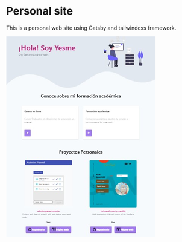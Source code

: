 # Personal site

This is a personal web site using Gatsby and tailwindcss framework.

![miSitioYesme](./public/images/mi_sitio.jpg)
